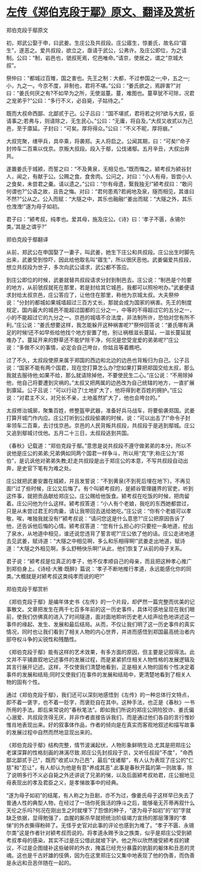 # [左传《郑伯克段于鄢》原文、翻译及赏析](https://www.vrrw.net/wx/13977.html)

郑伯克段于鄢原文

初，郑武公娶于申，曰武姜。生庄公及共叔段。庄公寤生，惊姜氏，故名曰“寤生”，遂恶之。爱共叔段，欲立之，亟请于武公，公弗许。及庄公即位，为之请制。公曰：“制，岩邑也，虢叔死焉，佗邑唯命。”请京，使居之，谓之“京城大叔”。

祭仲曰：“都城过百雉，国之害也。先王之制：大都，不过参国之一;中，五之一;小，九之一。今京不度，非制也，君将不堪。”公曰：“姜氏欲之，焉辟害?”对曰：“姜氏何厌之有?不如早为之所，无使滋蔓。蔓，难图也。蔓草犹不可除，况君之宠弟乎?”公曰：“多行不义，必自毙，子姑待之。”

既而大叔命西鄙、北鄙贰于己。公子吕曰：“国不堪贰，君将若之何?欲与大叔，臣请事之;若弗与，则请除之，无生民心。”公曰：“无庸，将自及。”大叔又收贰以为己邑，至于廪延。子封曰：“可矣。厚将得众。”公曰：“不义不昵，厚将崩。”

大叔完聚，缮甲兵，具卒乘，将袭郑。夫人将启之。公闻其期，曰：“可矣!”命子封帅车二百乘以伐京。京叛大叔段。段入于鄢，公伐诸鄢。五月辛丑，大叔出奔共。

遂置姜氏于城颍，而誓之曰：“不及黄泉，无相见也。”既而悔之。颍考叔为颍谷封人，闻之，有献于公。公赐之食。食舍肉。公问之，对曰：“小人有母，皆尝小人之食矣，未尝君之羹。请以遗之。”公曰：“尔有母遗，繄我独无!”颍考叔曰：“敢问何谓也?”公语之故，且告之悔。对曰：“君何患焉?若阙地及泉，隧而相见，其谁曰不然?”公从之。公入而赋：“大隧之中，其乐也融融!”姜出而赋：“大隧之外，其乐也洩洩!”遂为母子如初。

君子曰：“颍考叔，纯孝也。爱其母，施及庄公。《诗》曰：‘孝子不匮，永锡尔类。’其是之谓乎?”



郑伯克段于鄢翻译

从前，郑武公在申国娶了一妻子，叫武姜，她生下庄公和共叔段。庄公出生时脚先出来，武姜受到惊吓，因此给他取名叫“寤生”，所以很厌恶他。武姜偏爱共叔段，想立共叔段为世子，多次向武公请求，武公都不答应。

到庄公即位的时候，武姜就替共叔段请求分封到制邑去。庄公说：“制邑是个险要的地方，从前虢叔就死在那里，若是封给其它城邑，我都可以照吩咐办。”武姜便请求封给太叔京邑，庄公答应了，让他住在那里，称他为京城太叔。大夫祭仲说：“分封的都城如果城墙超过三百方丈长，那就会成为国家的祸害。先王的制度规定，国内最大的城邑不能超过国都的三分之一，中等的不得超过它的五分之一，小的不能超过它的九分之一。京邑的城墙不合法度，非法制所许，恐怕对您有所不利。”庄公说：“姜氏想要这样，我怎能躲开这种祸害呢?”祭仲回答说：“姜氏哪有满足的时候!还不如早些给他找个地方安置了他，别让祸根滋长蔓延，一滋长蔓延就难办了。蔓延开来的野草还不能铲除干净，何况是您受宠爱的弟弟呢?”庄公说：“多做不义的事情，必定会自己垮台，你姑且等着瞧吧。

过了不久，太叔段使原来属于郑国的西边和北边的边邑也背叛归为自己。公子吕说：“国家不能有两个国君，现在您打算怎么办?您如果打算把郑国交给太叔，那么我就去服待他;如果不给，那么就请除掉他，不要使民生二心。”庄公说：“不用除掉他，他自己将要遭到灾祸的。”太叔又把两属的边邑改为自己统辖的地方，一直扩展到廪延。公子吕说：“可以行动了!土地扩大了，他将得到老百姓的拥护。”庄公说：“对君主不义，对兄长不亲，土地虽然扩大了，他也会垮台的。”

太叔修治城廓，聚集百姓，修整盔甲武器，准备好兵马战车，将要偷袭郑国。武姜打算开城门作内应。庄公打听到公叔段偷袭的时候，说：“可以出击了!”命令子封率领车二百乘，去讨伐京邑。京邑的人民背叛共叔段，共叔段于是逃到鄢城。庄公又追到鄢城讨伐他。五月二十三日，太叔段逃到共国。

《春秋》记载道：“郑伯克段于鄢。”意思是说共叔段不遵守做弟弟的本分，所以不说他是庄公的弟弟;兄弟俩如同两个国君一样争斗，所以用“克”字;称庄公为“郑伯”，是讥讽他对弟弟失教;赶走共叔段是出于郑庄公的本意，不写共叔段自动出奔，是史官下笔有为难之处。

庄公就把武姜安置在城颍，并且发誓说：“不到黄泉(不到死后埋在地下)，不再见面!”过了些时候，庄公又后悔了。有个叫颍考叔的，是颍谷管理疆界的官吏，听到这件事，就把贡品献给郑庄公。庄公赐给他饭食。颍考叔在吃饭的时候，把肉留着。庄公问他为什么这样。颍考叔答道：“小人有个老娘，我吃的东西她都尝过，只是从未尝过君王的肉羹，请让我带回去送给她吃。”庄公说：“你有个老娘可以孝敬，唉，唯独我就没有!”颍考叔说：“请问您这是什么意思?”庄公把原因告诉了他，还告诉他后悔的心情。颍考叔答道：“您有什么担心的!只要挖一条地道，挖出了泉水，从地道中相见，谁还说您违背了誓言呢?”庄公依了他的话。庄公走进地道去见武姜，赋诗道：“大隧之中相见啊，多么和乐相得啊!”武姜走出地道，赋诗道：“大隧之外相见啊，多么舒畅快乐啊!”从此，他们恢复了从前的母子关系。

君子说：“颍考叔是位真正的孝子，他不仅孝顺自己的母亲，而且把这种孝心推广到郑伯身上。《诗经·大雅·既醉》篇说：‘孝子不断地推行孝道，永远能感化你的同类。’大概就是对颍考叔这类纯孝而说的吧?”

郑伯克段于鄢赏析

《郑伯克段于鄢》是编年体史书《左传》的一个片段，却俨然一篇完整而优美的记事散文。文章把发生在两千七百多年前的这一历史事件，具体可感地呈现在我们眼前，使我们仿佛真的进入了时间隧道，面对面地聆听历史老人绘声绘色地讲述这一事件的缘起、发生、发展和最后结局。从而，不仅让我们明了这一历史事件的真实情况，同时也让我们看到了相关人物的内心世界，并进而感悟到郑国最高统治者内部夺权斗争的尖锐性和残酷性。

《郑伯克段于鄢》能有这样的艺术效果，有多方面的原因，但主要是记叙得法。此文并不平铺直叙地记述事件的发展过程，而是紧紧抓住相关人物性格的发展逻辑及其言行展开记述。这样，不仅使我们清楚地看到，正是相关人物的固有个性决定着事件的发展和结局;同时又使我们在事件的发展和结局中，更清楚地看到了相关人物的固有个性。

通过《郑伯克段于鄢》，我们还可以深刻地感悟到《左传》的一种总体行文特点，即不着一褒字，也不着一贬字，而褒贬自在其中。这种手法，也正是《春秋》一书所用的手法。即后来常说的“春秋笔法”。即如我们所说的郑庄公阴险狡诈、姜氏偏心溺爱、共叔段贪得无厌，并非作者直接告诉我们，而是通过他们各自的言行惟妙惟肖地表现出来。好的叙事体作品，作者的倾向是在真实而客观地叙述和描写故事的发展过程中自然而然地显现出来的。

《郑伯克段于鄢》结构完整，情节波澜起伏，人物形象鲜明生动.尤其是把郑庄公老谋深算的性格刻画的淋漓尽致.郑庄公先封叔段于京，又听任叔段"不度"，"命西鄙北鄙贰于己"，既而"收贰以为己邑"，最后"伐诸鄢"，有人认为表现了庄公的"仁慈"和"忍让"，有人却认为他是有意"养成其恶".此事是春秋开篇的第一则故事，除了说明多行不义必自毙之外还讲说了兄弟的悌，以及后面颍考叔劝君，庄公掘地见母表现出的孝及君臣之义，是孝悌故事中的经典。

“遂为母子如初”的结尾，有人称之为丑剧，亦不为过，像姜氏母子这样早已失去了普通人性的典型人物，在经过了一场你死我活的挣斗之后，能够毫无芥蒂再叙什么天伦之乐吗?何况在刚出生之时就埋下了怨恨的种子，“遂为母子如初”的“初”字就缺乏依据，显得勉强了，血腥的厮杀早就把统治阶级竭力宣扬的那层薄薄的“孝悌”的外衣撕得粉碎了。无怪乎史官对此事的评论也感到为难了。“孝子不匮、永锡尔类”这是作者针对颍考叔而说的。将孝道永赐予汝之族类，似乎是郑庄公受到颍考叔孝母的感染，其实不过是庄公借此就坡下驴。他之所以欣然接受颍考叔的建议，不过是企图缝补这些破碎的外衣，掩盖已经充分暴露的肮脏的躯体和丑恶的灵魂。这也是千古奸雄的伎俩，因为在这里郑庄公又集中地表现了他的伪善，而伪善是永远和丑恶伴随在一起的。

